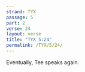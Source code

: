 ```yaml
---
strand: TYX
passage: 5
part: 2
verse: 24
layout: verse
title: "TYX 5:24"
permalink: /TYX/5/24/
---
```

Eventually, Tee speaks again.
